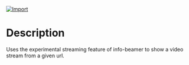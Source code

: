 [![Import](https://cdn.infobeamer.com/s/img/import.png)](https://info-beamer.com/use?url=https://github.com/info-beamer/package-stream-test)

# Description

Uses the experimental streaming feature of info-beamer to show a video stream from a given url.
